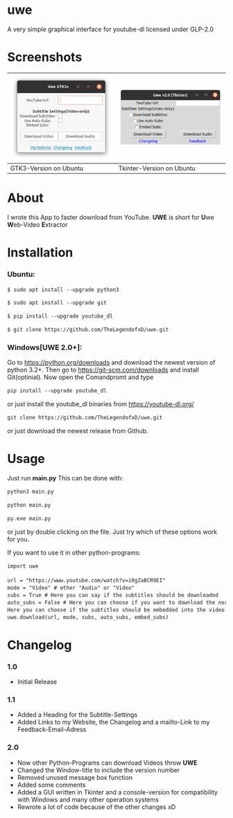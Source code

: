 # uwe
A very simple graphical interface for youtube-dl licensed under GLP-2.0

# Screenshots
|![Screenshot Ubuntu GTK3 with the Yaru-Theme](https://github.com/TheLegendofxD/uwe/blob/main/github_assets/uwe-yaru.png?raw=true)|![Screenshot Ubuntu Tkinter](https://github.com/TheLegendofxD/uwe/blob/main/github_assets/uwe-tk.png?raw=true)|
--- | ---
| GTK3-Version on Ubuntu | Tkinter-Version on Ubuntu |

# About
I wrote this App to faster download from YouTube.
**UWE** is short for **U**we **W**eb-Video **E**xtractor

# Installation
### Ubuntu:
  ```diff
  $ sudo apt install --upgrade python3
  ```
  
  ```diff
  $ sudo apt install --upgrade git
  ```
  
  ```diff
  $ pip install --upgrade youtube_dl
  ```
  ```diff
  $ git clone https://github.com/TheLegendofxD/uwe.git
  ```

### Windows[UWE 2.0+]:

  Go to https://python.org/downloads and download the newest version of python 3.2+.
  Then go to https://git-scm.com/downloads and install Git(optinial).
  Now open the Comandpromt and type
  ```diff
  pip install --upgrade youtube_dl
  ```
  or just install the youtube_dl binaries from https://youtube-dl.org/
  
  ```diff
  git clone https://github.com/TheLegendofxD/uwe.git
  ```
  or just download the newest release from Github.

# Usage
Just run **main.py**
This can be done with:
```diff
python3 main.py
```
```diff
python main.py
```
```diff
py.exe main.py
```

or just by double clicking on the file.
Just try which of these options work for you.

If you want to use it in other python-programs:
```diff
import uwe

url = "https://www.youtube.com/watch?v=i0gZaBCR9EI"
mode = "Video" # ether "Audio" or "Video"
subs = True # Here you can say if the subtitles should be downloaded
auto_subs = False # Here you can choose if you want to download the normal subtitles or the automaticly generated subtitles
Here you can choose if the subtitles should be embedded into the video file. This could cause problems with some video players
uwe.download(url, mode, subs, auto_subs, embed_subs)
``` 
# Changelog
### 1.0
- Initial Release

### 1.1
- Added a Heading for the Subtitle-Settings
- Added Links to my Website, the Changelog and a mailto-Link to my Feedback-Email-Adress

### 2.0
- Now other Python-Programs can download Videos throw **UWE**
- Changed the Window-title to include the version number
- Removed unused message box function
- Added some comments
- Added a GUI written in Tkinter and a console-version for compatibility with Windows and many other operation systems
- Rewrote a lot of code because of the other changes xD
